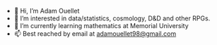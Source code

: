 - 👋 Hi, I’m Adam Ouellet
- 👀 I’m interested in data/statistics, cosmology, D&D and other RPGs. 
- 🌱 I’m currently learning mathematics at Memorial University
- 📫 Best reached by email at adamouellet98@gmail.com


